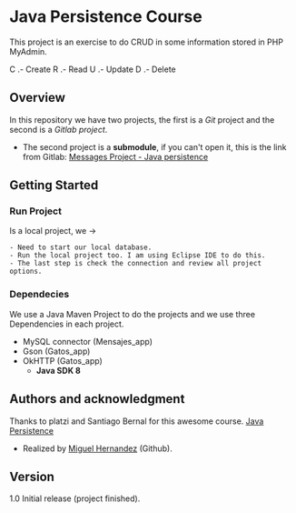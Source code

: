 # **Java Persistence Course**
 This project is an exercise to do CRUD in some information stored in PHP MyAdmin.
 
 C .- Create
 R .- Read
 U .- Update
 D .- Delete

## Overview

In this repository we have two projects, the first is a *Git* project and the second is a *Gitlab project*. 

- The second project is a **submodule**, if you can't open it, this is the link from Gitlab: [Messages Project - Java persistence](https://gitlab.com/Santia0098/mensajes_app "Messages Project - Java persistence")

## Getting Started

### Run Project
Is a local project, we ->

	- Need to start our local database.
	- Run the local project too. I am using Eclipse IDE to do this.
	- The last step is check the connection and review all project options.
### Dependecies

We use a Java Maven Project to do the projects and we use three Dependencies in each project.
- MySQL connector (Mensajes_app)
- Gson (Gatos_app)
- OkHTTP (Gatos_app)
	 - **Java SDK 8**

## Authors and acknowledgment

Thanks to platzi and Santiago Bernal for this awesome course. [Java Persistence](https://platzi.com/clases/java-persistencia/ "Java Persistence")

- Realized by [Miguel Hernandez](https://github.com/Santia0098 "Miguel Hernandez") (Github).

## Version

1.0 Initial release (project finished).
